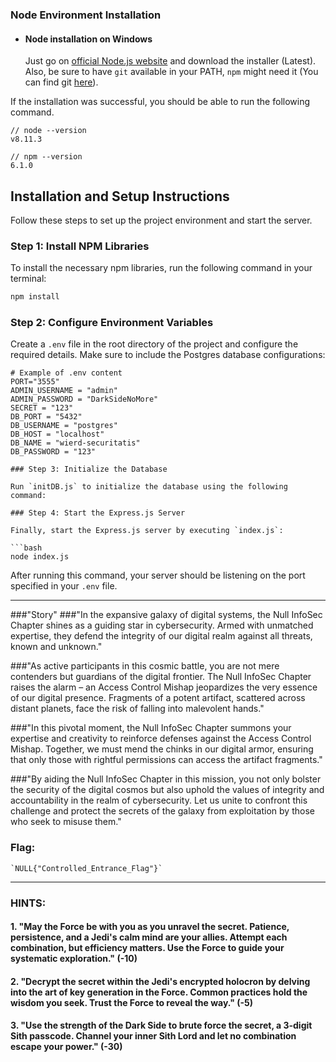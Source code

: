 ### Node Environment Installation
- #### Node installation on Windows

  Just go on [official Node.js website](https://nodejs.org/) and download the installer (Latest).
Also, be sure to have `git` available in your PATH, `npm` might need it (You can find git [here](https://git-scm.com/)).


If the installation was successful, you should be able to run the following command.

    // node --version
    v8.11.3

    // npm --version
    6.1.0


###
## Installation and Setup Instructions

Follow these steps to set up the project environment and start the server.

### Step 1: Install NPM Libraries

To install the necessary npm libraries, run the following command in your terminal:

```bash
npm install

```

### Step 2: Configure Environment Variables

Create a `.env` file in the root directory of the project and configure the required details. Make sure to include the Postgres database configurations:

```
# Example of .env content
PORT="3555"
ADMIN_USERNAME = "admin"
ADMIN_PASSWORD = "DarkSideNoMore"
SECRET = "123"
DB_PORT = "5432"
DB_USERNAME = "postgres"
DB_HOST = "localhost"
DB_NAME = "wierd-securitatis"
DB_PASSWORD = "123"

### Step 3: Initialize the Database

Run `initDB.js` to initialize the database using the following command:

### Step 4: Start the Express.js Server

Finally, start the Express.js server by executing `index.js`:

```bash
node index.js
```

After running this command, your server should be listening on the port specified in your `.env` file.

---
###"Story"
###"In the expansive galaxy of digital systems, the Null InfoSec Chapter shines as a guiding star in cybersecurity. Armed with unmatched expertise, they defend the integrity of our digital realm against all threats, known and unknown."

###"As active participants in this cosmic battle, you are not mere contenders but guardians of the digital frontier. The Null InfoSec Chapter raises the alarm – an Access Control Mishap jeopardizes the very essence of our digital presence. Fragments of a potent artifact, scattered across distant planets, face the risk of falling into malevolent hands."

###"In this pivotal moment, the Null InfoSec Chapter summons your expertise and creativity to reinforce defenses against the Access Control Mishap. Together, we must mend the chinks in our digital armor, ensuring that only those with rightful permissions can access the artifact fragments."

###"By aiding the Null InfoSec Chapter in this mission, you not only bolster the security of the digital cosmos but also uphold the values of integrity and accountability in the realm of cybersecurity. Let us unite to confront this challenge and protect the secrets of the galaxy from exploitation by those who seek to misuse them."

### Flag:

```
`NULL{"Controlled_Entrance_Flag"}`
```
---
### HINTS:


#### 1. "May the Force be with you as you unravel the secret. Patience, persistence, and a Jedi's calm mind are your allies. Attempt each combination, but efficiency matters. Use the Force to guide your systematic exploration." (-10)
#### 2.  "Decrypt the secret within the Jedi's encrypted holocron by delving into the art of key generation in the Force. Common practices hold the wisdom you seek. Trust the Force to reveal the way." (-5)
#### 3.  "Use the strength of the Dark Side to brute force the secret, a 3-digit Sith passcode. Channel your inner Sith Lord and let no combination escape your power." (-30)

